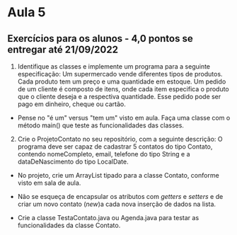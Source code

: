 # Aula 5

## Exercícios para os alunos - 4,0 pontos se entregar até 21/09/2022
1. Identifique as classes e implemente um programa para a seguinte especificação: Um supermercado vende diferentes tipos de produtos. Cada produto tem um preço e uma quantidade em estoque. Um pedido de um cliente é composto de itens, onde cada item especifica o produto que o cliente deseja e a respectiva quantidade. Esse pedido pode ser pago em dinheiro, cheque ou cartão.

- Pense no "é um" versus "tem um" visto em aula. Faça uma classe com o método main() que teste as funcionalidades das classes.


2. Crie o ProjetoContato no seu repositório, com a seguinte descrição: O programa deve ser capaz de cadastrar 5 contatos do tipo Contato, contendo nomeCompleto, email, telefone do tipo String e a dataDeNascimento do tipo LocalDate.

- No projeto, crie um ArrayList tipado para a classe Contato, conforme visto em sala de aula.

- Não se esqueça de encapsular os atributos com *getters* e *setters* e de criar um novo contato (*new*)a cada nova inserção de dados na lista.

- Crie a classe TestaContato.java ou Agenda.java para testar as funcionalidades da classe Contato.